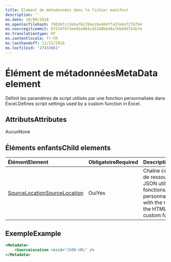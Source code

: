 ```yaml
---
title: Élément de métadonnées dans le fichier manifest
description: ''
ms.date: 10/09/2018
ms.openlocfilehash: 79038fc13eba76176be19e484ffa57e64727bf94
ms.sourcegitcommit: 6f53df6f3ee91e084cd5160bb48afbbd49743b7e
ms.translationtype: HT
ms.contentlocale: fr-FR
ms.lasthandoff: 12/22/2018
ms.locfileid: "27432661"
---
```

# <a name="metadata-element"></a><span data-ttu-id="441fc-102">Élément de métadonnées</span><span class="sxs-lookup"><span data-stu-id="441fc-102">MetaData element</span></span>

<span data-ttu-id="441fc-103">Définit les paramètres de script utilisés par une fonction personnalisée dans Excel.</span><span class="sxs-lookup"><span data-stu-id="441fc-103">Defines script settings used by a custom function in Excel.</span></span>

## <a name="attributes"></a><span data-ttu-id="441fc-104">Attributs</span><span class="sxs-lookup"><span data-stu-id="441fc-104">Attributes</span></span>

<span data-ttu-id="441fc-105">Aucun</span><span class="sxs-lookup"><span data-stu-id="441fc-105">None</span></span>

## <a name="child-elements"></a><span data-ttu-id="441fc-106">Éléments enfants</span><span class="sxs-lookup"><span data-stu-id="441fc-106">Child elements</span></span>

|  <span data-ttu-id="441fc-107">Élément</span><span class="sxs-lookup"><span data-stu-id="441fc-107">Element</span></span>  |  <span data-ttu-id="441fc-108">Obligatoire</span><span class="sxs-lookup"><span data-stu-id="441fc-108">Required</span></span>  |  <span data-ttu-id="441fc-109">Description</span><span class="sxs-lookup"><span data-stu-id="441fc-109">Description</span></span>  |
|:-----|:-----|:-----|
|  [<span data-ttu-id="441fc-110">SourceLocation</span><span class="sxs-lookup"><span data-stu-id="441fc-110">SourceLocation</span></span>](customfunctionssourcelocation.md)  |  <span data-ttu-id="441fc-111">Oui</span><span class="sxs-lookup"><span data-stu-id="441fc-111">Yes</span></span>  | <span data-ttu-id="441fc-112">Chaîne contenant l’ID de ressource du fichier JSON utilisé par les fonctions personnalisées.</span><span class="sxs-lookup"><span data-stu-id="441fc-112">String with the resource id of the HTML file used by custom functions.</span></span> |

## <a name="example"></a><span data-ttu-id="441fc-113">Exemple</span><span class="sxs-lookup"><span data-stu-id="441fc-113">Example</span></span>

```xml
<Metadata>
    <SourceLocation resid="JSON-URL" />
</Metadata>
```
